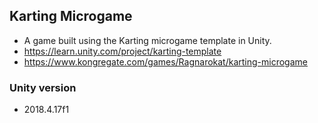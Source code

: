 ## Karting Microgame
- A game built using the Karting microgame template in Unity.
- https://learn.unity.com/project/karting-template
- https://www.kongregate.com/games/Ragnarokat/karting-microgame

### Unity version
- 2018.4.17f1
